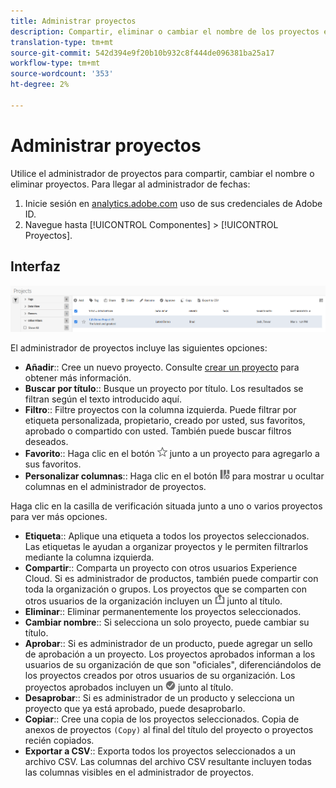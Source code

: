 ```yaml
---
title: Administrar proyectos
description: Compartir, eliminar o cambiar el nombre de los proyectos en Analysis Workspace.
translation-type: tm+mt
source-git-commit: 542d394e9f20b10b932c8f444de096381ba25a17
workflow-type: tm+mt
source-wordcount: '353'
ht-degree: 2%

---
```



# Administrar proyectos

Utilice el administrador de proyectos para compartir, cambiar el nombre o eliminar proyectos. Para llegar al administrador de fechas:

1. Inicie sesión en [analytics.adobe.com](https://analytics.adobe.com) uso de sus credenciales de Adobe ID.
1. Navegue hasta [!UICONTROL Componentes] > [!UICONTROL Proyectos].

## Interfaz

![IU](../assets/project-ui.png)

El administrador de proyectos incluye las siguientes opciones:

* **Añadir**:: Cree un nuevo proyecto. Consulte [crear un proyecto](create.md) para obtener más información.
* **Buscar por título**:: Busque un proyecto por título. Los resultados se filtran según el texto introducido aquí.
* **Filtro**:: Filtre proyectos con la columna izquierda. Puede filtrar por etiqueta personalizada, propietario, creado por usted, sus favoritos, aprobado o compartido con usted. También puede buscar filtros deseados.
* **Favorito**:: Haga clic en el botón ![star](../assets/star.png) junto a un proyecto para agregarlo a sus favoritos.
* **Personalizar columnas**:: Haga clic en el botón ![columnas](../assets/columns.png) para mostrar u ocultar columnas en el administrador de proyectos.

Haga clic en la casilla de verificación situada junto a uno o varios proyectos para ver más opciones.

* **Etiqueta**:: Aplique una etiqueta a todos los proyectos seleccionados. Las etiquetas le ayudan a organizar proyectos y le permiten filtrarlos mediante la columna izquierda.
* **Compartir**:: Comparta un proyecto con otros usuarios Experience Cloud. Si es administrador de productos, también puede compartir con toda la organización o grupos. Los proyectos que se comparten con otros usuarios de la organización incluyen un ![compartido](../assets/shared.png) junto al título.
* **Eliminar**:: Eliminar permanentemente los proyectos seleccionados.
* **Cambiar nombre**:: Si selecciona un solo proyecto, puede cambiar su título.
* **Aprobar**:: Si es administrador de un producto, puede agregar un sello de aprobación a un proyecto. Los proyectos aprobados informan a los usuarios de su organización de que son &quot;oficiales&quot;, diferenciándolos de los proyectos creados por otros usuarios de su organización. Los proyectos aprobados incluyen un ![aprobado](../assets/approved.png) junto al título.
* **Desaprobar**:: Si es administrador de un producto y selecciona un proyecto que ya está aprobado, puede desaprobarlo.
* **Copiar**:: Cree una copia de los proyectos seleccionados. Copia de anexos de proyectos `(Copy)` al final del título del proyecto o proyectos recién copiados.
* **Exportar a CSV**:: Exporta todos los proyectos seleccionados a un archivo CSV. Las columnas del archivo CSV resultante incluyen todas las columnas visibles en el administrador de proyectos.

